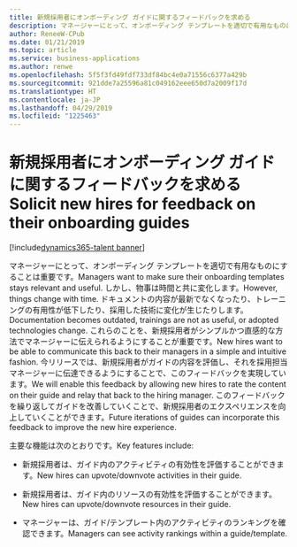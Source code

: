 ```yaml
---
title: 新規採用者にオンボーディング ガイドに関するフィードバックを求める
description: マネージャーにとって、オンボーディング テンプレートを適切で有用なものにすることは重要です。
author: ReneeW-CPub
ms.date: 01/21/2019
ms.topic: article
ms.service: business-applications
ms.author: renwe
ms.openlocfilehash: 5f5f3fd49fdf733df84bc4e0a71556c6377a429b
ms.sourcegitcommit: 921dde7a25596a81c049162eee650d7a2009f17d
ms.translationtype: HT
ms.contentlocale: ja-JP
ms.lasthandoff: 04/29/2019
ms.locfileid: "1225463"
---
```

#  <a name="solicit-new-hires-for-feedback-on-their-onboarding-guides"></a><span data-ttu-id="eef5f-103">新規採用者にオンボーディング ガイドに関するフィードバックを求める</span><span class="sxs-lookup"><span data-stu-id="eef5f-103">Solicit new hires for feedback on their onboarding guides</span></span>
[!include[dynamics365-talent banner](../../includes/dynamics365-talent.md)]



<span data-ttu-id="eef5f-104">マネージャーにとって、オンボーディング テンプレートを適切で有用なものにすることは重要です。</span><span class="sxs-lookup"><span data-stu-id="eef5f-104">Managers want to make sure their onboarding templates stays relevant and useful.</span></span>
<span data-ttu-id="eef5f-105">しかし、物事は時間と共に変化します。</span><span class="sxs-lookup"><span data-stu-id="eef5f-105">However, things change with time.</span></span> <span data-ttu-id="eef5f-106">ドキュメントの内容が最新でなくなったり、トレーニングの有用性が低下したり、採用した技術に変化が生じたりします。</span><span class="sxs-lookup"><span data-stu-id="eef5f-106">Documentation becomes outdated, trainings are not as useful, or adopted technologies change.</span></span> <span data-ttu-id="eef5f-107">これらのことを、新規採用者がシンプルかつ直感的な方法でマネージャーに伝えられるようにすることが重要です。</span><span class="sxs-lookup"><span data-stu-id="eef5f-107">New hires want to be able to communicate this back to their managers in a simple and intuitive fashion.</span></span> <span data-ttu-id="eef5f-108">今リリースでは、新規採用者がガイドの内容を評価し、それを採用担当マネージャーに伝達できるようにすることで、このフィードバックを実現しています。</span><span class="sxs-lookup"><span data-stu-id="eef5f-108">We will enable this feedback by allowing new hires to rate the content on their guide and relay that back to the hiring manager.</span></span> <span data-ttu-id="eef5f-109">このフィードバックを繰り返してガイドを改善していくことで、新規採用者のエクスペリエンスを向上していくことができます。</span><span class="sxs-lookup"><span data-stu-id="eef5f-109">Future iterations of guides can incorporate this feedback to improve the new hire experience.</span></span> 

<span data-ttu-id="eef5f-110">主要な機能は次のとおりです。</span><span class="sxs-lookup"><span data-stu-id="eef5f-110">Key features include:</span></span>

-   <span data-ttu-id="eef5f-111">新規採用者は、ガイド内のアクティビティの有効性を評価することができます。</span><span class="sxs-lookup"><span data-stu-id="eef5f-111">New hires can upvote/downvote activities in their guide.</span></span>

-   <span data-ttu-id="eef5f-112">新規採用者は、ガイド内のリソースの有効性を評価することができます。</span><span class="sxs-lookup"><span data-stu-id="eef5f-112">New hires can upvote/downvote resources in their guide.</span></span>

-   <span data-ttu-id="eef5f-113">マネージャーは、ガイド/テンプレート内のアクティビティのランキングを確認できます。</span><span class="sxs-lookup"><span data-stu-id="eef5f-113">Managers can see activity rankings within a guide/template.</span></span>
